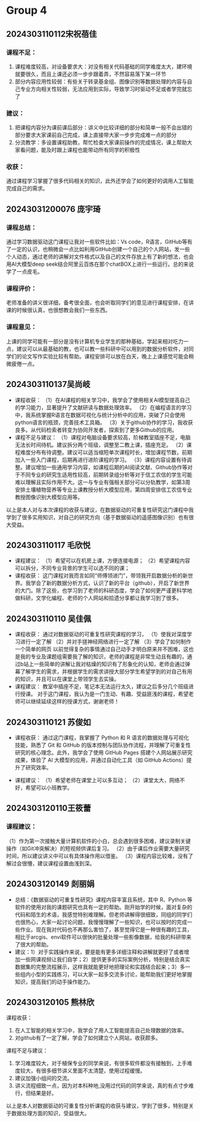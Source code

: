 # Group 4

## 2024303110112宋祝蓓佳

### 课程不足：

1. 课程难度较高，对设备要求大：对没有相关代码基础的同学难度太大，建环境就要很久，而且上课还必须一步步跟着弄，不然容易落下某一环节
2. 部分内容应用性较弱：有些关于转录基金组、图像识别等数据处理的内容与自己专业方向相关性较弱，无法应用到实际，导致学习时驱动不足或者学完就忘了

### 建议：

1. 把课程内容分为课前课后部分：讲义中比较详细的部分和简单一般不会出错的部分要求大家课前自己完成，课上直接带大家一步步完成难一点的部分
2. 分流教学：多设置课程助教，帮忙检查大家课前操作的完成情况，课上帮助大家看问题，能及时跟上课程也能带动所有同学的积极性

### 收获：

通过课程学习掌握了很多代码相关的知识，此外还学会了如何更好的调用人工智能完成自己的需求。


## 20243031200076 庞宇琦

### 课程总结：

通过学习数据驱动这门课程让我对一些软件比如：Vs code，R语言，GitHub等有了一定的认识，也稍微会一点比如利用GitHub创建一个自己的个人网站，发一些个人动态，通过老师的讲解对文件格式以及自己的文件存放上有了新的想法，也会用AI大模型deep seek结合阿里云百炼在那个chatBOX上进行一些运行。总的来说学了一点皮毛。

### 课程评价：

老师准备的讲义很详细，备考很全面，也会听取同学们的意见进行课程安排，在讲课的时候很认真，也很想教会我们一些东西。

### 课程意见：

上课的同学可能有一部分是没有计算机专业学生的那种基础，学起来相对吃力一点，建议可以从最基础的教，也可以教一些科研中可以用到的数据分析软件，对同学们的论文写作实验比较有帮助。课程安排可以放在白天，晚上上课感觉可能会稍微疲倦一点。



## 2024303110137吴尚岐

- 课程收获：
（1）在AI课程的相关学习中，我学会了使用相关AI模型提高自己的学习能力，显著提升了文献研读与数据处理效率。
（2）在编程语言的学习中，我系统掌握R语言在数据可视化与统计分析中的应用，突破了只会使用python语言的瓶颈，完善技术工具箱。
（3）关于github协作的学习，我收获良多。从代码检索者转变为协同开发者，探索到了更多Github的应用。
- 课程不足与建议：
（1）课程对电脑设备要求较高，阶梯教室插座不足，电脑无法长时间待机。建议拆分两个班级，调整至二教上课，插座充足。
（2）课程难度分布有待调整。建议可以适当缩短单次课程时长，增加课程节数，前期加入一些入门课程，后期再进行进阶课程的学习。
（3）课程内容设置有待调整。建议增加一些通用学习内容，如课程后期的AI阅读文献、Github协作等对于不同专业的研究生适用性较高，前期转录组分析等对于信工农信的学生可能难以理解且实际作用不大。这一与专业有强相关部分可以分轨教学，如第3周安排土壤植物营养等专业上课教授分析大模型应用，第四周安排信工农信专业教授图像识别大模型应用等。

以上是本人对与本次课程的收获与建议，在数据驱动的可重复性研究这门课程中我学到了很多实用知识，对自己的研究方向（基于数据驱动的遥感图像识别）也有很大受益。

## 2024303110117 毛欣悦

- 课程建议：
（1）希望可以在机房上课，方便连接电源；
（2）希望课程内容可以拆分，不同专业背景的学生可以选不同的课；
- 课程收获：
这门课程对我而言如同“师傅领进门”，带领我开启数据分析的新世界。我学会了新的数据分析方式，认识了新的平台（github），开启了新世界的大门。除了这些，也学习到了老师的科研态度，学会了如何更严谨更科学地做科研，文学化编程、老师的个人网站和拾遗分享都让我学习到了很多。

## 2024303110110 吴佳佩

- 课程收获：
  通过对数据驱动的可重复性研究课程的学习，
  （1）使我对深度学习进行一定了解
  （2）并对手搓神经网络进行一定了解
  （3）学会了如何制作一个简单的网页
  以前觉得复杂的事情通过自己动手才明白原来并不困难，这也是我的专业及课题组需要我了解的知识，老师的课程是非常生动且有趣的，通过b站上一些简单的讲解让我对枯燥的知识有了形象化的认知，老师会通过弹幕了解学生的需求，并根据学生的需求讲授大部分学生希望学到的对自己有用的知识，并且可以在课堂上带领学生去实操。
- 课程建议：
  教室中插座不足，笔记本无法运行太久，建议之后多分几个班级进行授课。
  对于这门课程，我认为是一门生动、有趣、受益匪浅的课程，希望老师可以继续延续这样的授课方式，谢谢老师！


## 2024303110121 苏俊如

- 课程收获：
通过这门课程，我掌握了 Python 和 R 语言的数据处理与可视化技能，熟悉了 Git 和 GitHub 的版本控制与团队协作流程，并理解了可重复性研究的核心理念。此外，我学会了使用 GitHub Pages 搭建个人网站展示研究成果，体验了 AI 大模型的应用，并通过自动化工具（如 GitHub Actions）提升了研究效率。

- 课程建议：
（1）希望老师在课堂上可以多互动；
（2）课堂太大，网络不好，希望可以小班教学。

## 2024303120110王筱蕾

### 课程建议：

（1）作为第一次接触大量计算机软件的小白，总会遇到很多困难，建议录制关键操作（如Git冲突解决）的短视频供课后复习。
（2）由于课后作业需要大量研究时间，所以建议讲义中可以有具体操作用以借鉴。
（3）课程内容比较难，没有了解过会很懵，建议课程设置由浅到深。

## 2024303120149 剡丽娟

- 总结：《数据驱动的可重复性研究》课程内容丰富且系统，其中 R、Python 等软件的使用对我的课题研究也具有一定的帮助。刚开始学的时候，面对复杂的代码和陌生的术语，我感觉特别难理解。但老师讲解得很细致，同组的同学们也很热心，大家一起讨论问题，我慢慢理解了一些知识，也可以按时的完成一些作业。现在我对代码也不再那么害怕了，甚至觉得它是一种很有趣的工具，相比于arcgis、envi软件可以很快的批量处理一些影像数据，给我的科研带来了很大的帮助。
- 建议：1）对于实践操作来说，要是能有更多详细注释和讲解就更好了或者增加一些网课视频让我们自学；2）提供更多的实际案例分析，特别是结合真实数据集的完整流程展示，这样我就能更好地把理论和实践结合起来；3）多一些组内小型的实践练习，可以大家一起多交流多讨论，能帮助我们更好地掌握知识，提高我们的动手操作能力。

## 2024303120105 熊林欣

课程收获：

1. 在人工智能的相关学习中，我学会了用人工智能提高自己处理数据的效率。
2. 对github有了一定了解，学会了如何建立个人网站，收获颇多。

课程不足与建议：

1. 学习难度较大，对于植保专业的同学来说，有很多软件都没有接触到，上手难度较大，有很多细节讲义里面不太清楚，使用过程缓慢。
2. 建议加强小组间的交流。
3. 讲义流程细致一点，因为对本科种地,没用过代码的同学来说，真的有点寸步难行，但结果是好。

以上是本人对数据驱动的可重复性分析课程的收获与建议，学到了很多，特别是关于数据处理方面的知识，受益很大。


